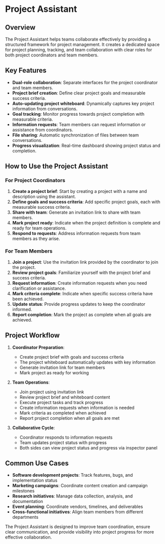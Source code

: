 # Project Assistant

## Overview

The Project Assistant helps teams collaborate effectively by providing a structured framework for project management. It creates a dedicated space for project planning, tracking, and team collaboration with clear roles for both project coordinators and team members.

## Key Features

- **Dual-role collaboration**: Separate interfaces for the project coordinator and team members.
- **Project brief creation**: Define clear project goals and measurable success criteria.
- **Auto-updating project whiteboard**: Dynamically captures key project information from conversations.
- **Goal tracking**: Monitor progress towards project completion with measurable criteria.
- **Information requests**: Team members can request information or assistance from coordinators.
- **File sharing**: Automatic synchronization of files between team conversations.
- **Progress visualization**: Real-time dashboard showing project status and completion.

## How to Use the Project Assistant

### For Project Coordinators

1. **Create a project brief**: Start by creating a project with a name and description using the assistant.
2. **Define goals and success criteria**: Add specific project goals, each with measurable success criteria.
3. **Share with team**: Generate an invitation link to share with team members.
4. **Mark project ready**: Indicate when the project definition is complete and ready for team operations.
5. **Respond to requests**: Address information requests from team members as they arise.

### For Team Members

1. **Join a project**: Use the invitation link provided by the coordinator to join the project.
2. **Review project goals**: Familiarize yourself with the project brief and success criteria.
3. **Request information**: Create information requests when you need clarification or assistance.
4. **Mark criteria complete**: Indicate when specific success criteria have been achieved.
5. **Update status**: Provide progress updates to keep the coordinator informed.
6. **Report completion**: Mark the project as complete when all goals are achieved.

## Project Workflow

1. **Coordinator Preparation**:

   - Create project brief with goals and success criteria
   - The project whiteboard automatically updates with key information
   - Generate invitation link for team members
   - Mark project as ready for working

2. **Team Operations**:

   - Join project using invitation link
   - Review project brief and whiteboard content
   - Execute project tasks and track progress
   - Create information requests when information is needed
   - Mark criteria as completed when achieved
   - Report project completion when all goals are met

3. **Collaborative Cycle**:
   - Coordinator responds to information requests
   - Team updates project status with progress
   - Both sides can view project status and progress via inspector panel

## Common Use Cases

- **Software development projects**: Track features, bugs, and implementation status
- **Marketing campaigns**: Coordinate content creation and campaign milestones
- **Research initiatives**: Manage data collection, analysis, and documentation
- **Event planning**: Coordinate vendors, timelines, and deliverables
- **Cross-functional initiatives**: Align team members from different departments

The Project Assistant is designed to improve team coordination, ensure clear communication, and provide visibility into project progress for more effective collaboration.
